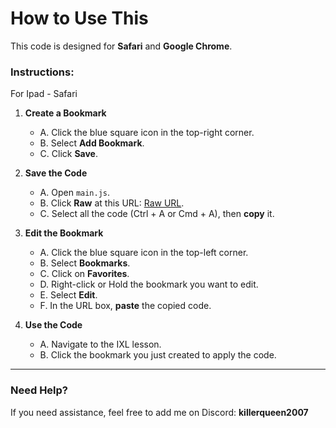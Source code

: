 # How to Use This

This code is designed for **Safari** and **Google Chrome**.

### Instructions:
For Ipad - Safari

1. **Create a Bookmark**
   - A. Click the blue square icon in the top-right corner.
   - B. Select **Add Bookmark**.
   - C. Click **Save**.

2. **Save the Code**
   - A. Open `main.js`.
   - B. Click **Raw** at this URL: [Raw URL](https://raw.githubusercontent.com/killerqueen2007/IXL-EDITOR-BOOKMARK/refs/heads/main/main.js).
   - C. Select all the code (Ctrl + A or Cmd + A), then **copy** it.

3. **Edit the Bookmark**
   - A. Click the blue square icon in the top-left corner.
   - B. Select **Bookmarks**.
   - C. Click on **Favorites**.
   - D. Right-click or Hold the bookmark you want to edit.
   - E. Select **Edit**.
   - F. In the URL box, **paste** the copied code.

4. **Use the Code**
   - A. Navigate to the IXL lesson.
   - B. Click the bookmark you just created to apply the code.

---

### Need Help?

If you need assistance, feel free to add me on Discord: **killerqueen2007**

